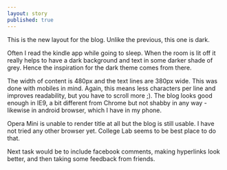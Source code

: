```yaml
---
layout: story
published: true
---
```


This is the new layout for the blog. Unlike the previous, this one is dark. 

Often I read the kindle app while going to sleep. When the room is lit off it really helps to have a dark background and text in some darker shade of grey. Hence the inspiration for the dark theme comes from there.

The width of content is 480px and the text lines are 380px wide. This was done with mobiles in mind. Again, this means less characters per line and improves readability, but you have to scroll more ;). The blog looks good enough in IE9, a bit different from Chrome but not shabby in any way - likewise in android browser, which I have in my phone.

Opera Mini is unable to render title at all but the blog is still usable. I have not tried any other browser yet. College Lab seems to be best place to do that.

Next task would be to include facebook comments, making hyperlinks look better, and then taking some feedback from friends.